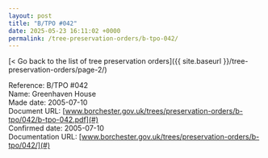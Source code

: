 ```yaml
---
layout: post
title: "B/TPO #042"
date: 2025-05-23 16:11:02 +0000
permalink: /tree-preservation-orders/b-tpo-042/
---
```


[< Go back to the list of tree preservation orders]({{ site.baseurl }}/tree-preservation-orders/page-2/)

Reference:	B/TPO #042 <br/>
Name: Greenhaven House<br/>
Made date: 2005-07-10<br/>
Document URL: [www.borchester.gov.uk/trees/preservation-orders/b-tpo/042/b-tpo-042.pdf](#)<br/>
Confirmed date: 2005-07-10<br/>
Documentation URL: [www.borchester.gov.uk/trees/preservation-orders/b-tpo/042/](#)<br/>
